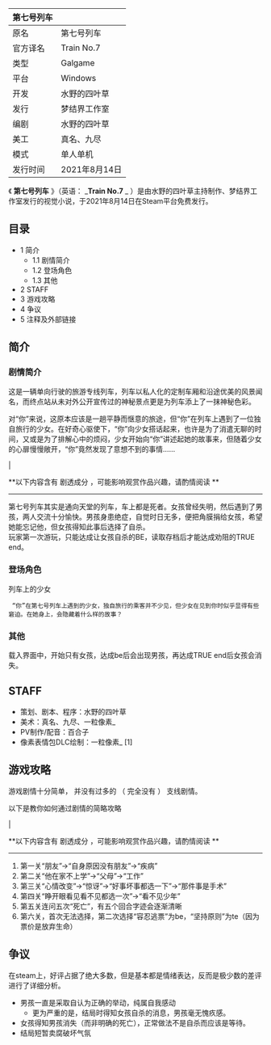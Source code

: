 |  第七号列车  ||
|---|---|
|原名  |  第七号列车   |
|官方译名  |  Train No.7   |
|类型  |  Galgame   |
|平台  |  Windows   |
|开发  |  水野的四叶草   |
|发行  |  梦结界工作室   |
|编剧  |  水野的四叶草   |
|美工  |  真名、九尽   |
|模式  |  单人单机   |
|发行时间  |  2021年8月14日   |
  
《 **第七号列车** 》（英语：  _**Train No.7** _
）是由水野的四叶草主持制作、梦结界工作室发行的视觉小说，于2021年8月14日在Steam平台免费发行。

##  目录

  * 1  简介 
    * 1.1  剧情简介 
    * 1.2  登场角色 
    * 1.3  其他 
  * 2  STAFF 
  * 3  游戏攻略 
  * 4  争议 
  * 5  注释及外部链接 

##  简介

###  剧情简介

这是一辆单向行驶的旅游专线列车，列车以私人化的定制车厢和沿途优美的风景闻名，而终点站从未对外公开宣传过的神秘景点更是为列车添上了一抹神秘色彩。

对“你”来说，这原本应该是一趟平静而惬意的旅途，但“你”在列车上遇到了一位独自旅行的少女。在好奇心驱使下，“你”向少女搭话起来，也许是为了消遣无聊的时间，又或是为了排解心中的烦闷，少女开始向“你”讲述起她的故事来，但随着少女的心扉慢慢敞开，“你”竟然发现了意想不到的事情……

|

**以下内容含有 剧透成分  ，可能影响观赏作品兴趣，请酌情阅读 **  
  
---  
第七号列车其实是通向天堂的列车，车上都是死者。女孩曾经失明，然后遇到了男孩，两人交流十分愉快。男孩身患绝症，自觉时日无多，便把角膜捐给女孩，希望她能忘记他，但女孩得知此事后选择了自杀。
</br> 玩家第一次游玩，只能达成让女孩自杀的BE，读取存档后才能达成劝阻的TRUE end。 </br>  
  
###  登场角色

列车上的少女

     “你”在第七号列车上遇到的少女，独自旅行的乘客并不少见，但少女在见到你时似乎显得有些窘迫。在她身上，会隐藏着什么样的故事？ 

###  其他

载入界面中，开始只有女孩，达成be后会出现男孩，再达成TRUE end后女孩会消失。

##  STAFF

  * 策划、剧本、程序：水野的四叶草 
  * 美术：真名、九尽、一粒像素_ 
  * PV制作/配音：百合子 
  * 像素表情包DLC绘制：一粒像素_  [1] 

##  游戏攻略

游戏剧情十分简单，  并没有过多的  （  完全没有  ）  支线剧情。

以下是教你如何通过剧情的简略攻略

|

**以下内容含有 剧透成分  ，可能影响观赏作品兴趣，请酌情阅读 **  
  
---  
  
  1. 第一关“朋友”→“自身原因没有朋友”→“疾病” 
  2. 第二关“他在家不上学”→“父母”→“工作” 
  3. 第三关“心情改变”→“惊讶”→“好事坏事都选一下”→“那件事是手术” 
  4. 第四关“睁开眼看见看不见都选一次”→“看不见少年” 
  5. 第五关连问五次“死亡”，有五个回合字迹会逐渐清晰 
  6. 第六关，首次无法选择，第二次选择“容忍逃票”为be，“坚持原则”为te（因为票价是放弃生命） 

  
  
##  争议

在steam上，好评占据了绝大多数，但是基本都是情绪表达，反而是极少数的差评进行了详细分析。

  * 男孩一直是采取自认为正确的举动，纯属自我感动 
    * 更为严重的是，结局时得知女孩自杀的消息，男孩毫无愧疚感。 
  * 女孩得知男孩消失（而非明确的死亡），正常做法不是自杀而应该是等待。 
  * 结局短暂卖腐破坏气氛 